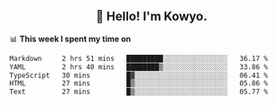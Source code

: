 <h2 align="center">👋 Hello! I'm Kowyo.</h2>

📊 **This week I spent my time on**
<!--START_SECTION:waka-->

```txt
Markdown     2 hrs 51 mins   █████████░░░░░░░░░░░░░░░░   36.17 %
YAML         2 hrs 40 mins   ████████▒░░░░░░░░░░░░░░░░   33.86 %
TypeScript   30 mins         █▓░░░░░░░░░░░░░░░░░░░░░░░   06.41 %
HTML         27 mins         █▒░░░░░░░░░░░░░░░░░░░░░░░   05.86 %
Text         27 mins         █▒░░░░░░░░░░░░░░░░░░░░░░░   05.77 %
```

<!--END_SECTION:waka-->
